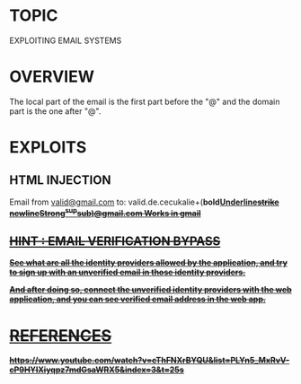 # TOPIC
EXPLOITING EMAIL SYSTEMS

# OVERVIEW
The local part of the email is the first part before the "@" and the domain part is the one after "@".

# EXPLOITS
## HTML INJECTION

Email from valid@gmail.com to:
valid.de.cecukalie+(<b>bold<u>Underline<s>strike<br/>newline<strong>Strong</strong><sup>sup</sup>sub)@gmail.com
Works in gmail

## HINT : EMAIL VERIFICATION BYPASS
See what are all the identity providers allowed by the application,
and try to sign up with an unverified email in those identity providers.

And after doing so, connect the unverified identity providers with the web application, and you can see verified email
address in the web app.


# REFERENCES
https://www.youtube.com/watch?v=cThFNXrBYQU&list=PLYn5_MxRvV-cP9HYIXiyqpz7mdGsaWRX5&index=3&t=25s
